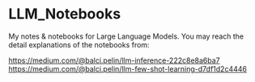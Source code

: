 # LLM_Notebooks

My notes & notebooks for Large Language Models. You may reach the detail explanations of the notebooks from: 

https://medium.com/@balci.pelin/llm-inference-222c8e8a6ba7
https://medium.com/@balci.pelin/llm-few-shot-learning-d7df1d2c4446
